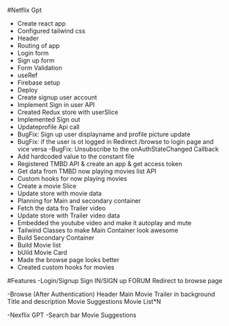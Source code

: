 #Netflix Gpt

- Create react app
- Configured tailwind css
- Header
- Routing of app
- Login form
- Sign up form
- Form Validation
- useRef
- Firebase setup
- Deploy
- Create signup user account 
- Implement Sign in user API
- Created Redux store with userSlice
- Implemented Sign out
- Updateprofile Api call
- BugFix: Sign up user displayname and profile picture update
- BugFix: if the user is ot logged in Redirect /browse to login page and vice versa
-BugFix: Unsubscribe to the onAuthStateChanged Callback
- Add hardcoded value to the constant file
- Registered TMBD API & create an app & get access token
- Get data from TMBD now playing movies list API
- Custom hooks for now playing movies
- Create a movie Slice
- Update store with movie data
- Planning for  Main and secondary container
- Fetch the data fro Trailer video
- Update store with Trailer video data
- Embedded the youtube video and make it autoplay and mute
- Tailwind Classes to make Main Container look awesome
- Build Secondary Container
- Build Movie list
- bUild Movie Card
- Made the browse page looks better
- Created custom hooks for movies


#Features
-Login/Signup
    Sign IN/SIGN up FORUM
    Redirect to browse page

-Browse (After Authentication)
    Header
    Main Movie
        Trailer in background
        Title and description
        Movie Suggestions
            Movie List*N

-Nexflix GPT
    -Search bar
    Movie Suggestions